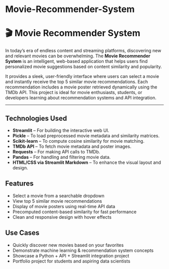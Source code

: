 # Movie-Recommender-System
# 🎬 Movie Recommender System

In today’s era of endless content and streaming platforms, discovering new and relevant movies can be overwhelming. The **Movie Recommender System** is an intelligent, web-based application that helps users find personalized movie suggestions based on content similarity and popularity.

It provides a sleek, user-friendly interface where users can select a movie and instantly receive the top 5 similar movie recommendations. Each recommendation includes a movie poster retrieved dynamically using the TMDb API. This project is ideal for movie enthusiasts, students, or developers learning about recommendation systems and API integration.

---

## Technologies Used

- **Streamlit** – For building the interactive web UI.
- **Pickle** – To load preprocessed movie metadata and similarity matrices.
- **Scikit-learn** – To compute cosine similarity for movie matching.
- **TMDb API** – To fetch movie metadata and poster images.
- **Requests** – For making API calls to TMDb.
- **Pandas** – For handling and filtering movie data.
- **HTML/CSS via Streamlit Markdown** – To enhance the visual layout and design.



##  Features

- Select a movie from a searchable dropdown
- View top 5 similar movie recommendations
- Display of movie posters using real-time API data
- Precomputed content-based similarity for fast performance
- Clean and responsive design with hover effects



## Use Cases

- Quickly discover new movies based on your favorites
- Demonstrate machine learning & recommendation system concepts
- Showcase a Python + API + Streamlit integration project
- Portfolio project for students and aspiring data scientists



